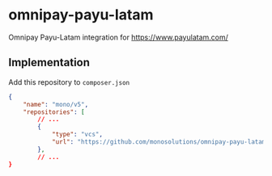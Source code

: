 # omnipay-payu-latam
Omnipay Payu-Latam integration for https://www.payulatam.com/


## Implementation

Add this repository to `composer.json`

```json
{
    "name": "mono/v5",
    "repositories": [
        // ...
        {
            "type": "vcs",
            "url": "https://github.com/monosolutions/omnipay-payu-latam"
        },
        // ...
}
```
